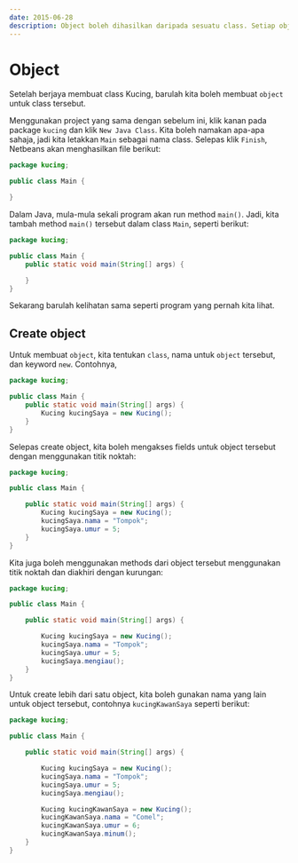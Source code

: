 ```yaml
---
date: 2015-06-28
description: Object boleh dihasilkan daripada sesuatu class. Setiap object mempunyai ciri-ciri (fields) yang tersendiri. Kita juga boleh membuat lebih dari satu object.
---
```


# Object

Setelah berjaya membuat class Kucing, barulah kita boleh membuat
`object` untuk class tersebut.

Menggunakan project yang sama dengan sebelum ini, klik kanan pada
package `kucing` dan klik `New Java Class`. Kita boleh namakan
apa-apa sahaja, jadi kita letakkan `Main` sebagai nama class. Selepas
klik `Finish`, Netbeans akan menghasilkan file berikut:

```java
package kucing;

public class Main {

}
```

Dalam Java, mula-mula sekali program akan run method `main()`. Jadi,
kita tambah method `main()` tersebut dalam class `Main`, seperti
berikut:

```java
package kucing;

public class Main {
    public static void main(String[] args) {

    }
}
```

Sekarang barulah kelihatan sama seperti program yang pernah kita lihat.

## Create object

Untuk membuat `object`, kita tentukan `class`, nama untuk
`object` tersebut, dan keyword `new`. Contohnya,

```java
package kucing;

public class Main {
    public static void main(String[] args) {
        Kucing kucingSaya = new Kucing();
    }
}
```

Selepas create object, kita boleh mengakses fields untuk object
tersebut dengan menggunakan titik noktah:

```java
package kucing;

public class Main {

    public static void main(String[] args) {
        Kucing kucingSaya = new Kucing();
        kucingSaya.nama = "Tompok";
        kucingSaya.umur = 5;
    }
}
```

Kita juga boleh menggunakan methods dari object tersebut menggunakan
titik noktah dan diakhiri dengan kurungan:

```java
package kucing;

public class Main {

    public static void main(String[] args) {

        Kucing kucingSaya = new Kucing();
        kucingSaya.nama = "Tompok";
        kucingSaya.umur = 5;
        kucingSaya.mengiau();
    }
}
```

Untuk create lebih dari satu object, kita boleh gunakan nama yang lain
untuk object tersebut, contohnya `kucingKawanSaya` seperti berikut:

```java
package kucing;

public class Main {

    public static void main(String[] args) {

        Kucing kucingSaya = new Kucing();
        kucingSaya.nama = "Tompok";
        kucingSaya.umur = 5;
        kucingSaya.mengiau();

        Kucing kucingKawanSaya = new Kucing();
        kucingKawanSaya.nama = "Comel";
        kucingKawanSaya.umur = 6;
        kucingKawanSaya.minum();
    }
}
```
